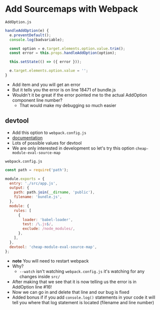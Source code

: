 # Add Sourcemaps with Webpack
`AddOption.js`

```js
handleAddOption(e) {
  e.preventDefault();
  console.log(badvariable);

  const option = e.target.elements.option.value.trim();
  const error = this.props.handleAddOption(option);

  this.setState(() => ({ error }));

  e.target.elements.option.value = '';
}
```

* Add item and you will get an error
* But it tells you the error is on line 18471 of bundle.js
* Wouldn't it be great if the error pointed me to the actual AddOption component line number?
    - That would make my debugging so much easier

## devtool
* Add this option to `webpack.config.js`
* [documentation](https://webpack.js.org/configuration/devtool/)
* Lots of possible values for devtool
* We are only interested in development so let's try this option `cheap-module-eval-source-map`

`webpack.config.js`

```js
const path = require('path');

module.exports = {
  entry: './src/app.js',
  output: {
    path: path.join(__dirname, 'public'),
    filename: 'bundle.js',
  },
  module: {
    rules: [
      {
        loader: 'babel-loader',
        test: /\.js$/,
        exclude: /node_modules/,
      },
    ],
  },
  devtool: 'cheap-module-eval-source-map',
};
```

* **note** You will need to restart webpack
* Why?
    - `--watch` isn't watching `webpack.config.js` it's watching for any changes inside `src/`
* After making that we see that it is now telling us the error is in AddOption line #16!
* Now we can go in and delete that line and our bug is fixed
* Added bonus if if you add `console.log()` statements in your code it will tell you where that log statement is located (filename and line number)

